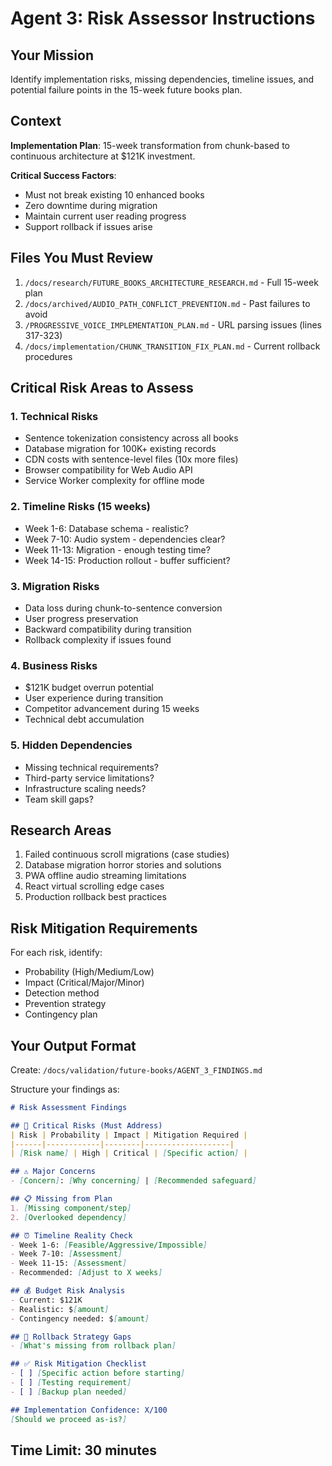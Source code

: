 # Agent 3: Risk Assessor Instructions

## Your Mission
Identify implementation risks, missing dependencies, timeline issues, and potential failure points in the 15-week future books plan.

## Context
**Implementation Plan**: 15-week transformation from chunk-based to continuous architecture at $121K investment.

**Critical Success Factors**:
- Must not break existing 10 enhanced books
- Zero downtime during migration
- Maintain current user reading progress
- Support rollback if issues arise

## Files You Must Review
1. `/docs/research/FUTURE_BOOKS_ARCHITECTURE_RESEARCH.md` - Full 15-week plan
2. `/docs/archived/AUDIO_PATH_CONFLICT_PREVENTION.md` - Past failures to avoid
3. `/PROGRESSIVE_VOICE_IMPLEMENTATION_PLAN.md` - URL parsing issues (lines 317-323)
4. `/docs/implementation/CHUNK_TRANSITION_FIX_PLAN.md` - Current rollback procedures

## Critical Risk Areas to Assess

### 1. Technical Risks
- Sentence tokenization consistency across all books
- Database migration for 100K+ existing records
- CDN costs with sentence-level files (10x more files)
- Browser compatibility for Web Audio API
- Service Worker complexity for offline mode

### 2. Timeline Risks (15 weeks)
- Week 1-6: Database schema - realistic?
- Week 7-10: Audio system - dependencies clear?
- Week 11-13: Migration - enough testing time?
- Week 14-15: Production rollout - buffer sufficient?

### 3. Migration Risks
- Data loss during chunk-to-sentence conversion
- User progress preservation
- Backward compatibility during transition
- Rollback complexity if issues found

### 4. Business Risks
- $121K budget overrun potential
- User experience during transition
- Competitor advancement during 15 weeks
- Technical debt accumulation

### 5. Hidden Dependencies
- Missing technical requirements?
- Third-party service limitations?
- Infrastructure scaling needs?
- Team skill gaps?

## Research Areas
1. Failed continuous scroll migrations (case studies)
2. Database migration horror stories and solutions
3. PWA offline audio streaming limitations
4. React virtual scrolling edge cases
5. Production rollback best practices

## Risk Mitigation Requirements
For each risk, identify:
- Probability (High/Medium/Low)
- Impact (Critical/Major/Minor)
- Detection method
- Prevention strategy
- Contingency plan

## Your Output Format
Create: `/docs/validation/future-books/AGENT_3_FINDINGS.md`

Structure your findings as:
```markdown
# Risk Assessment Findings

## 🔴 Critical Risks (Must Address)
| Risk | Probability | Impact | Mitigation Required |
|------|------------|--------|-------------------|
| [Risk name] | High | Critical | [Specific action] |

## ⚠️ Major Concerns
- [Concern]: [Why concerning] | [Recommended safeguard]

## 📋 Missing from Plan
1. [Missing component/step]
2. [Overlooked dependency]

## ⏰ Timeline Reality Check
- Week 1-6: [Feasible/Aggressive/Impossible]
- Week 7-10: [Assessment]
- Week 11-15: [Assessment]
- Recommended: [Adjust to X weeks]

## 💰 Budget Risk Analysis
- Current: $121K
- Realistic: $[amount]
- Contingency needed: $[amount]

## 🔄 Rollback Strategy Gaps
- [What's missing from rollback plan]

## ✅ Risk Mitigation Checklist
- [ ] [Specific action before starting]
- [ ] [Testing requirement]
- [ ] [Backup plan needed]

## Implementation Confidence: X/100
[Should we proceed as-is?]
```

## Time Limit: 30 minutes